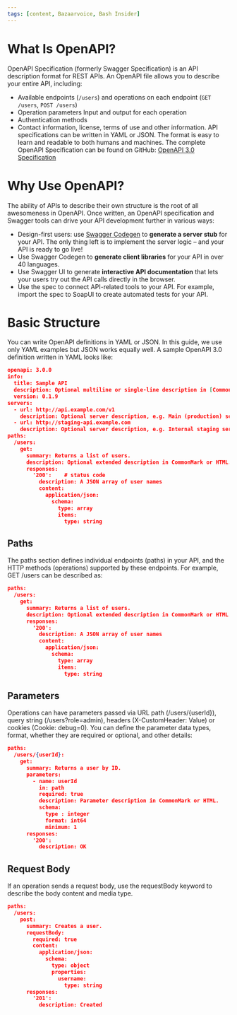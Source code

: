 ```yaml
---
tags: [content, Bazaarvoice, Bash Insider]
---
```


# What Is OpenAPI?

OpenAPI Specification (formerly Swagger Specification) is an API description format for REST APIs. An OpenAPI file allows you to describe your entire API, including:

- Available endpoints (`/users`) and operations on each endpoint (`GET /users`, `POST /users`)
- Operation parameters Input and output for each operation
- Authentication methods
- Contact information, license, terms of use and other information.
API specifications can be written in YAML or JSON. The format is easy to learn and readable to both humans and machines. The complete OpenAPI Specification can be found on GitHub: [OpenAPI 3.0 Specification](https://github.com/OAI/OpenAPI-Specification/blob/master/versions/3.0.2.md)

# Why Use OpenAPI?
The ability of APIs to describe their own structure is the root of all awesomeness in OpenAPI. Once written, an OpenAPI specification and Swagger tools can drive your API development further in various ways:

- Design-first users: use [Swagger Codegen](https://swagger.io/swagger-codegen/) to **generate a server stub** for your API. The only thing left is to implement the server logic – and your API is ready to go live!
- Use Swagger Codegen to **generate client libraries** for your API in over 40 languages.
- Use Swagger UI to generate **interactive API documentation** that lets your users try out the API calls directly in the browser.
- Use the spec to connect API-related tools to your API. For example, import the spec to SoapUI to create automated tests for your API. 

# Basic Structure
You can write OpenAPI definitions in YAML or JSON. In this guide, we use only YAML examples but JSON works equally well. A sample OpenAPI 3.0 definition written in YAML looks like:

```json
openapi: 3.0.0
info:
  title: Sample API
  description: Optional multiline or single-line description in [CommonMark](http://commonmark.org/help/) or HTML.
  version: 0.1.9
servers:
  - url: http://api.example.com/v1
    description: Optional server description, e.g. Main (production) server
  - url: http://staging-api.example.com
    description: Optional server description, e.g. Internal staging server for testing
paths:
  /users:
    get:
      summary: Returns a list of users.
      description: Optional extended description in CommonMark or HTML.
      responses:
        '200':    # status code
          description: A JSON array of user names
          content:
            application/json:
              schema: 
                type: array
                items: 
                  type: string
```

## Paths

The paths section defines individual endpoints (paths) in your API, and the HTTP methods (operations) supported by these endpoints. For example, GET /users can be described as:

```json
paths:
  /users:
    get:
      summary: Returns a list of users.
      description: Optional extended description in CommonMark or HTML
      responses:
        '200':
          description: A JSON array of user names
          content:
            application/json:
              schema: 
                type: array
                items: 
                  type: string
```

## Parameters

Operations can have parameters passed via URL path (/users/{userId}), query string (/users?role=admin), headers (X-CustomHeader: Value) or cookies (Cookie: debug=0). You can define the parameter data types, format, whether they are required or optional, and other details:

```json
paths:
  /users/{userId}:
    get:
      summary: Returns a user by ID.
      parameters:
        - name: userId
          in: path
          required: true
          description: Parameter description in CommonMark or HTML.
          schema:
            type : integer
            format: int64
            minimum: 1
      responses: 
        '200':
          description: OK
```
## Request Body
If an operation sends a request body, use the requestBody keyword to describe the body content and media type.

```json
paths:
  /users:
    post:
      summary: Creates a user.
      requestBody:
        required: true
        content:
          application/json:
            schema:
              type: object
              properties:
                username:
                  type: string
      responses: 
        '201':
          description: Created
```



